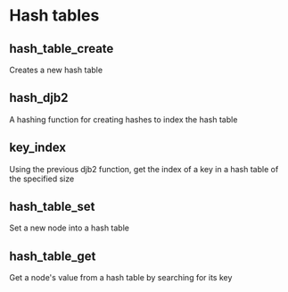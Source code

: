# Hash tables

## hash_table_create

Creates a new hash table

## hash_djb2

A hashing function for creating hashes to index the hash table

## key_index

Using the previous djb2 function, get the index of a key in a hash table of
the specified size

## hash_table_set

Set a new node into a hash table

## hash_table_get

Get a node's value from a hash table by searching for its key
